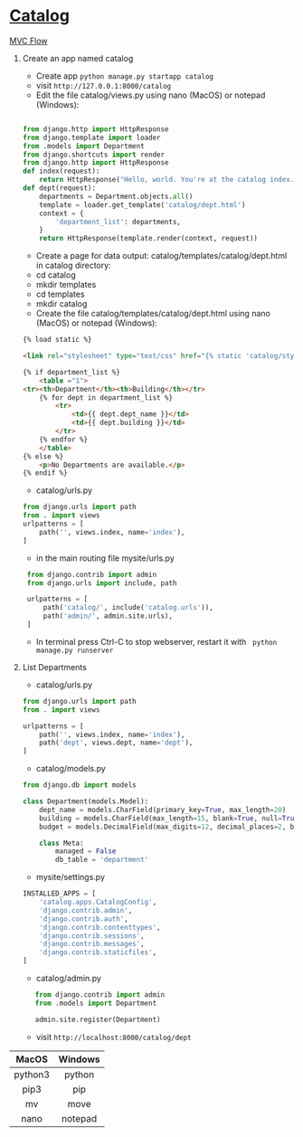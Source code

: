 # [Catalog](https://developer.mozilla.org/en-US/docs/Learn/Server-side/Django)
[MVC]: https://mdn.mozillademos.org/files/13931/basic-django.png "MVC"
[MVC Flow](https://mdn.mozillademos.org/files/13931/basic-django.png)
1. Create an app named catalog
    * Create app ``` python manage.py startapp catalog ```
    * visit ```http://127.0.0.1:8000/catalog```
    * Edit the file catalog/views.py using nano (MacOS) or notepad (Windows):
    ```python
    
   from django.http import HttpResponse
   from django.template import loader
   from .models import Department
   from django.shortcuts import render
    from django.http import HttpResponse
    def index(request):
        return HttpResponse("Hello, world. You're at the catalog index.")
    def dept(request):
        departments = Department.objects.all()
        template = loader.get_template('catalog/dept.html')
        context = {
            'department_list': departments,
        }
        return HttpResponse(template.render(context, request))   
    ```
    * Create a page for data output: catalog/templates/catalog/dept.html
    in catalog directory:
    - cd catalog
    - mkdir templates
    - cd templates
    - mkdir catalog
    - Create the file catalog/templates/catalog/dept.html using nano (MacOS) or notepad (Windows):
   
    ```html
    {% load static %}
    
    <link rel="stylesheet" type="text/css" href="{% static 'catalog/style.css' %}">
    
    {% if department_list %}
        <table ="1">
    <tr><th>Department</th><th>Building</th></tr>
        {% for dept in department_list %}
            <tr>
                <td>{{ dept.dept_name }}</td>
                <td>{{ dept.building }}</td>
            </tr>
        {% endfor %}
        </table>
    {% else %}
        <p>No Departments are available.</p>
    {% endif %}
   
    ```


    * catalog/urls.py
    ```python
   from django.urls import path
   from . import views
   urlpatterns = [
        path('', views.index, name='index'),
   ]
    ```
   * in the main routing file mysite/urls.py
   ```python
    from django.contrib import admin
    from django.urls import include, path

    urlpatterns = [
        path('catalog/', include('catalog.urls')),
        path('admin/', admin.site.urls),
    ]
    ```
   * In terminal press Ctrl-C to stop webserver, restart it with ``` python manage.py runserver```
2. List Departments
    * catalog/urls.py
    ```python
    from django.urls import path
    from . import views

    urlpatterns = [
        path('', views.index, name='index'),
        path('dept', views.dept, name='dept'),
    ]
    ```
    * catalog/models.py
    ```python
    from django.db import models

    class Department(models.Model):
        dept_name = models.CharField(primary_key=True, max_length=20)
        building = models.CharField(max_length=15, blank=True, null=True)
        budget = models.DecimalField(max_digits=12, decimal_places=2, blank=True, null=True)

        class Meta:
            managed = False
            db_table = 'department'
    ```
    * mysite/settings.py
    ```python
    INSTALLED_APPS = [
        'catalog.apps.CatalogConfig',
        'django.contrib.admin',
        'django.contrib.auth',
        'django.contrib.contenttypes',
        'django.contrib.sessions',
        'django.contrib.messages',
        'django.contrib.staticfiles',
    ]
   ```
    * catalog/admin.py
    ```python
       from django.contrib import admin
       from .models import Department

       admin.site.register(Department)
   ```
    * visit ```http://localhost:8000/catalog/dept```



| MacOS         | Windows   | 
|:-------------:|:-------------:| 
| python3       |python |
| pip3       |pip |
| mv            | move |
| nano            | notepad |
